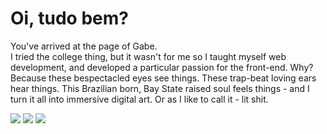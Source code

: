 
<h1>Oi, tudo bem?</h1>
<p>You've arrived at the page of Gabe. <br>I tried the college thing, but it wasn't for me so I taught myself web development, and developed a particular passion for the front-end. Why? Because these bespectacled eyes see things. These trap-beat loving ears hear things. This Brazilian born, Bay State raised soul feels things - and I turn it all into immersive digital art. Or as I like to call it - lit shit.
</p>
<div id="social-grid">
<a href="https://www.linkedin.com/in/gsous/" target="_blank"><img class="social-icon" src="/upload/linkedin.svg"></a>
<a href="https://www.instagram.com/gabe.css" target="_blank"><img class="social-icon" src="/upload/instagram.svg"></a>
<a href="https://www.twitter.com/gabedotcss" target="_blank"><img class="social-icon" src="/upload/twitter.svg"></a>
</div>
